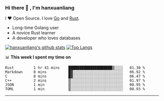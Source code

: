 ### Hi there 👋 , I'm hanxuanliang

<!--
**hanxuanliang/hanxuanliang** is a ✨ _special_ ✨ repository because its `README.md` (this file) appears on your GitHub profile.

Here are some ideas to get you started:

- 🔭 I’m currently working on ...
- 🌱 I’m currently learning ...
- 👯 I’m looking to collaborate on ...
- 🤔 I’m looking for help with ...
- 💬 Ask me about ...
- 📫 How to reach me: ...
- 😄 Pronouns: ...
- ⚡ Fun fact: ...
-->
I ❤ Open Source. I love [Go](https://golang.org) and [Rust](https://www.rust-lang.org/zh-CN/).

* Long-time Golang user
* A novice Rust learner
* A developer who loves databases

[![hanxuanliang's github stats](https://github-readme-stats.vercel.app/api/top-langs/?username=hanxuanliang&hide=html)](https://github.com/anuraghazra/github-readme-stats)
[![Top Langs](https://github-readme-stats.vercel.app/api?username=hanxuanliang&show_icons=true&count_private=true&line_height=40)](https://github.com/anuraghazra/github-readme-stats)

📊 **This week I spent my time on**
<!--START_SECTION:waka-->

```text
Rust         1 hr 41 mins    ████████████████████▒░░░░   81.30 %
Markdown     8 mins          █▓░░░░░░░░░░░░░░░░░░░░░░░   06.92 %
C            8 mins          █▓░░░░░░░░░░░░░░░░░░░░░░░   06.47 %
C++          2 mins          ▒░░░░░░░░░░░░░░░░░░░░░░░░   01.97 %
JSON         1 min           ▒░░░░░░░░░░░░░░░░░░░░░░░░   00.95 %
TOML         1 min           ▒░░░░░░░░░░░░░░░░░░░░░░░░   00.93 %
```

<!--END_SECTION:waka-->

***
